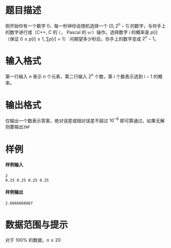 
# 题目描述

刚开始你有一个数字 $0$，每一秒钟你会随机选择一个 $[0,2^n-1]$ 的数字，与你手上的数字进行或（C++, C 的 ``|``， Pascal 的 ``or``）操作。选择数字 $i$ 的概率是 $p[i]$（保证 $0 \leq p[i] \leq 1, \ \sum p[i] = 1$） 问期望多少秒后，你手上的数字变成 $2^n-1$。

# 输入格式

第一行输入 $n$ 表示 $n$ 个元素，第二行输入 $2^n$ 个数，第 $i$ 个数表示选到 $i-1$ 的概率。

# 输出格式

仅输出一个数表示答案，绝对误差或相对误差不超过 $10^{-6}$ 即可算通过。如果无解则要输出``INF``

# 样例

#### 样例输入
```plain
2
0.25 0.25 0.25 0.25
```

#### 样例输出
```plain
2.6666666667
```

# 数据范围与提示

对于 $100 \%$ 的数据，$n \leq 20$

